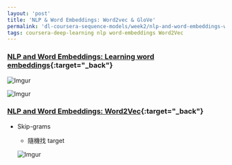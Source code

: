 ```yaml
---
layout: 'post'
title: 'NLP & Word Embeddings: Word2vec & GloVe'
permalink: 'dl-coursera-sequence-models/week2/nlp-and-word-embeddings-word2vec-glove'
tags: coursera-deep-learning nlp word-embeddings Word2Vec
---
```


### [NLP and Word Embeddings: Learning word embeddings](https://www.coursera.org/learn/nlp-sequence-models/lecture/APM5s/learning-word-embeddings){:target="_back"}

![Imgur](https://i.imgur.com/X3vxWmi.jpg)

![Imgur](https://i.imgur.com/8lzcPxm.jpg)


### [NLP and Word Embeddings: Word2Vec](https://www.coursera.org/learn/nlp-sequence-models/lecture/APM5s/learning-word-embeddings){:target="_back"}

- Skip-grams 

   - 隨機找 target 

   ![Imgur](https://i.imgur.com/iusH7rI.gif)